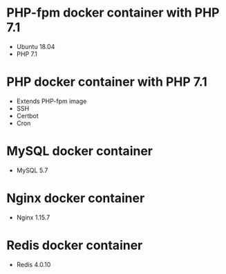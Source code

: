 # PHP-fpm docker container with PHP 7.1
* Ubuntu 18.04
* PHP 7.1

# PHP docker container with PHP 7.1
* Extends PHP-fpm image
* SSH
* Certbot
* Cron

# MySQL docker container
* MySQL 5.7

# Nginx docker container
* Nginx 1.15.7

# Redis docker container
* Redis 4.0.10